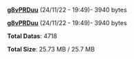 [**g8vPRDuu**](/data/g8vPRDuu.txt) (24/11/22 - 19:49)- 3940 bytes

[**g8vPRDuu**](/data/g8vPRDuu.txt) (24/11/22 - 19:49)- 3940 bytes

**Total Datas**: 4718

**Total Size**: 25.73 MB / 25.7 MB